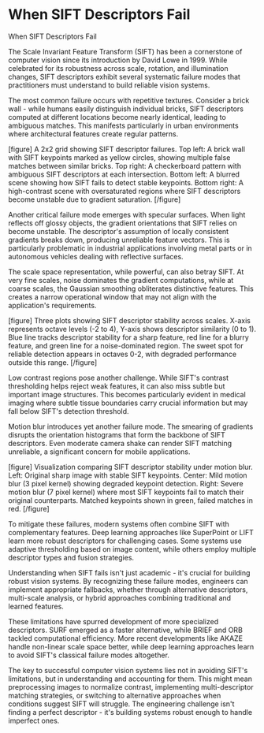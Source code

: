 # When SIFT Descriptors Fail

When SIFT Descriptors Fail

The Scale Invariant Feature Transform (SIFT) has been a cornerstone of computer vision since its introduction by David Lowe in 1999. While celebrated for its robustness across scale, rotation, and illumination changes, SIFT descriptors exhibit several systematic failure modes that practitioners must understand to build reliable vision systems.

The most common failure occurs with repetitive textures. Consider a brick wall - while humans easily distinguish individual bricks, SIFT descriptors computed at different locations become nearly identical, leading to ambiguous matches. This manifests particularly in urban environments where architectural features create regular patterns.

[figure]
A 2x2 grid showing SIFT descriptor failures. Top left: A brick wall with SIFT keypoints marked as yellow circles, showing multiple false matches between similar bricks. Top right: A checkerboard pattern with ambiguous SIFT descriptors at each intersection. Bottom left: A blurred scene showing how SIFT fails to detect stable keypoints. Bottom right: A high-contrast scene with oversaturated regions where SIFT descriptors become unstable due to gradient saturation.
[/figure]

Another critical failure mode emerges with specular surfaces. When light reflects off glossy objects, the gradient orientations that SIFT relies on become unstable. The descriptor's assumption of locally consistent gradients breaks down, producing unreliable feature vectors. This is particularly problematic in industrial applications involving metal parts or in autonomous vehicles dealing with reflective surfaces.

The scale space representation, while powerful, can also betray SIFT. At very fine scales, noise dominates the gradient computations, while at coarse scales, the Gaussian smoothing obliterates distinctive features. This creates a narrow operational window that may not align with the application's requirements.

[figure]
Three plots showing SIFT descriptor stability across scales. X-axis represents octave levels (-2 to 4), Y-axis shows descriptor similarity (0 to 1). Blue line tracks descriptor stability for a sharp feature, red line for a blurry feature, and green line for a noise-dominated region. The sweet spot for reliable detection appears in octaves 0-2, with degraded performance outside this range.
[/figure]

Low contrast regions pose another challenge. While SIFT's contrast thresholding helps reject weak features, it can also miss subtle but important image structures. This becomes particularly evident in medical imaging where subtle tissue boundaries carry crucial information but may fall below SIFT's detection threshold.

Motion blur introduces yet another failure mode. The smearing of gradients disrupts the orientation histograms that form the backbone of SIFT descriptors. Even moderate camera shake can render SIFT matching unreliable, a significant concern for mobile applications.

[figure]
Visualization comparing SIFT descriptor stability under motion blur. Left: Original sharp image with stable SIFT keypoints. Center: Mild motion blur (3 pixel kernel) showing degraded keypoint detection. Right: Severe motion blur (7 pixel kernel) where most SIFT keypoints fail to match their original counterparts. Matched keypoints shown in green, failed matches in red.
[/figure]

To mitigate these failures, modern systems often combine SIFT with complementary features. Deep learning approaches like SuperPoint or LIFT learn more robust descriptors for challenging cases. Some systems use adaptive thresholding based on image content, while others employ multiple descriptor types and fusion strategies.

Understanding when SIFT fails isn't just academic - it's crucial for building robust vision systems. By recognizing these failure modes, engineers can implement appropriate fallbacks, whether through alternative descriptors, multi-scale analysis, or hybrid approaches combining traditional and learned features.

These limitations have spurred development of more specialized descriptors. SURF emerged as a faster alternative, while BRIEF and ORB tackled computational efficiency. More recent developments like AKAZE handle non-linear scale space better, while deep learning approaches learn to avoid SIFT's classical failure modes altogether.

The key to successful computer vision systems lies not in avoiding SIFT's limitations, but in understanding and accounting for them. This might mean preprocessing images to normalize contrast, implementing multi-descriptor matching strategies, or switching to alternative approaches when conditions suggest SIFT will struggle. The engineering challenge isn't finding a perfect descriptor - it's building systems robust enough to handle imperfect ones.